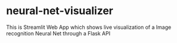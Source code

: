 # neural-net-visualizer

This is Streamlit Web App which shows live visualization of a Image recognition Neural Net through a Flask API
